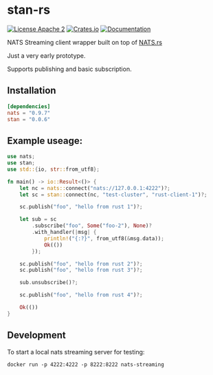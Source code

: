 # stan-rs
[![License Apache 2](https://img.shields.io/badge/License-Apache2-blue.svg)](https://www.apache.org/licenses/LICENSE-2.0)
[![Crates.io](https://img.shields.io/crates/v/stan.svg)](https://crates.io/crates/stan)
[![Documentation](https://docs.rs/stan/badge.svg)](https://docs.rs/stan/)

NATS Streaming client wrapper built on top of [NATS.rs](https://github.com/nats-io/nats.rs)

Just a very early prototype.

Supports publishing and basic subscription.

## Installation

```toml
[dependencies]
nats = "0.9.7"
stan = "0.0.6"
```

## Example useage:

```rust
use nats;
use stan;
use std::{io, str::from_utf8};

fn main() -> io::Result<()> {
    let nc = nats::connect("nats://127.0.0.1:4222")?;
    let sc = stan::connect(nc, "test-cluster", "rust-client-1")?;

    sc.publish("foo", "hello from rust 1")?;

    let sub = sc
        .subscribe("foo", Some("foo-2"), None)?
        .with_handler(|msg| {
            println!("{:?}", from_utf8(&msg.data));
            Ok(())
        });

    sc.publish("foo", "hello from rust 2")?;
    sc.publish("foo", "hello from rust 3")?;

    sub.unsubscribe()?;

    sc.publish("foo", "hello from rust 4")?;

    Ok(())
}

```

## Development

To start a local nats streaming server for testing:

```
docker run -p 4222:4222 -p 8222:8222 nats-streaming
```
